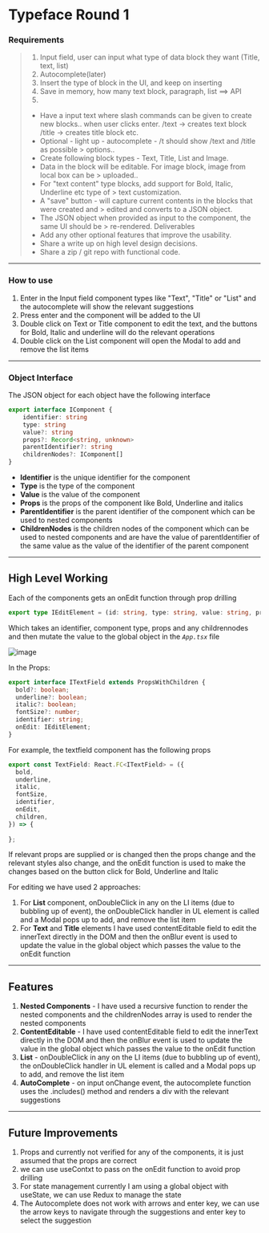 # Typeface Round 1

### Requirements

> 1. Input field, user can input what type of data block they want (Title, text, list)
> 2. Autocomplete(later)
> 3. Insert the type of block in the UI, and keep on inserting
> 4. Save in memory, how many text block, paragraph, list ==> API 
> 5. 
> 
> 
> * Have a input text where slash commands can be given to create new blocks.. when user clicks enter.
> /text -> creates text block
> /title -> creates title block etc.
> * Optional - light up - autocomplete - /t should show /text and /title as possible > options..
> * Create following block types - Text, Title, List and Image.
> * Data in the block will be editable. For image block, image from local box can be > uploaded..
> * For "text content" type blocks, add support for Bold, Italic, Underline etc type of > text customization.
> * A "save" button - will capture current contents in the blocks that were created and > edited and converts to a JSON object.
> * The JSON object when provided as input to the component, the same UI should be > re-rendered.
> Deliverables
> * Add any other optional features that improve the usability.
> * Share a write up on high level design decisions.
> * Share a zip / git repo with functional code.
---
### How to use

1. Enter in the Input field component types like "Text", "Title" or "List" and the autocomplete will show the relevant suggestions
2. Press enter and the component will be added to the UI
3. Double click on Text or Title component to edit the text, and the buttons for Bold, Italic and underline will do the relevant operations
4. Double click on the List component will open the Modal to add and remove the list items
---

### Object Interface

The JSON object for each object have the following interface

```typescript
export interface IComponent {
    identifier: string
    type: string
    value?: string
    props?: Record<string, unknown>
    parentIdentifier?: string
    childrenNodes?: IComponent[]
}
```

- **Identifier** is the unique identifier for the component
- **Type** is the type of the component
- **Value** is the value of the component
- **Props** is the props of the component like Bold, Underline and italics
- **ParentIdentifier** is the parent identifier of the component which can be used to nested components
- **ChildrenNodes** is the children nodes of the component which can be used to nested components and are have the value of parentIdentifier of the same value as the value of the identifier of the parent component

---

## High Level Working

Each of the components gets an onEdit function through prop drilling

```typescript
export type IEditElement = (id: string, type: string, value: string, props?: Record<string, boolean | number | string>, childrenNodes?: IComponent[]) => void
```

Which takes an identifier, component type, props and any childrennodes and then mutate the value to the global object in the *`App.tsx`* file

![image](https://typeface-r-1.netlify.app/typefaceT1-D1.png)

In the Props:

```typescript
export interface ITextField extends PropsWithChildren {
  bold?: boolean;
  underline?: boolean;
  italic?: boolean;
  fontSize?: number;
  identifier: string;
  onEdit: IEditElement;
}
```
For example, the textfield component has the following props

```typescript
export const TextField: React.FC<ITextField> = ({
  bold,
  underline,
  italic,
  fontSize,
  identifier,
  onEdit,
  children,
}) => {
  
};
```

If relevant props are supplied or is changed then the props change and the relevant styles also change, and the onEdit function is used to make the changes based on the button click for Bold, Underline and Italic

For editing we have used 2 approaches:

1. For **List** component, onDoubleClick in any on the LI items (due to bubbling up of event), the onDoubleClick handler in UL element is called and a Modal pops up to add, and remove the list item
2. For **Text** and **Title** elements I have used contentEditable field to edit the innerText directly in the DOM and then the onBlur event is used to update the value in the global object which passes the value to the onEdit function

---

## Features

1. **Nested Components** - I have used a recursive function to render the nested components and the childrenNodes array is used to render the nested components
2. **ContentEditable** - I have used contentEditable field to edit the innerText directly in the DOM and then the onBlur event is used to update the value in the global object which passes the value to the onEdit function
3. **List** - onDoubleClick in any on the LI items (due to bubbling up of event), the onDoubleClick handler in UL element is called and a Modal pops up to add, and remove the list item
4. **AutoComplete** - on input onChange event, the autocomplete function uses the .includes() method and renders a div with the relevant suggestions
---
## Future Improvements

1. Props and currently not verified for any of the components, it is just assumed that the props are correct
2. we can use useContxt to pass on the onEdit function to avoid prop drilling
3. For state management currently I am using a global object with useState, we can use Redux to manage the state
4. The Autocomplete does not work with arrows and enter key, we can use the arrow keys to navigate through the suggestions and enter key to select the suggestion

